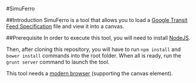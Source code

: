 #SimuFerro

##Introduction
SimuFerro is a tool that allows you to load a 
[Google Transit Feed Specification](https://developers.google.com/transit/gtfs/reference)
file and view it into a canvas.

##Prerequisite
In order to execute this tool, you will need to install [NodeJS](http://nodejs.org/download/).

Then, after cloning this repository, you will have to run `npm install` and `bower install` commands into the root folder.
When all is ready, run the `grunt server` command to launch the tool.

This tool needs a [modern browser](http://browsehappy.com/) (supporting the canvas element).
